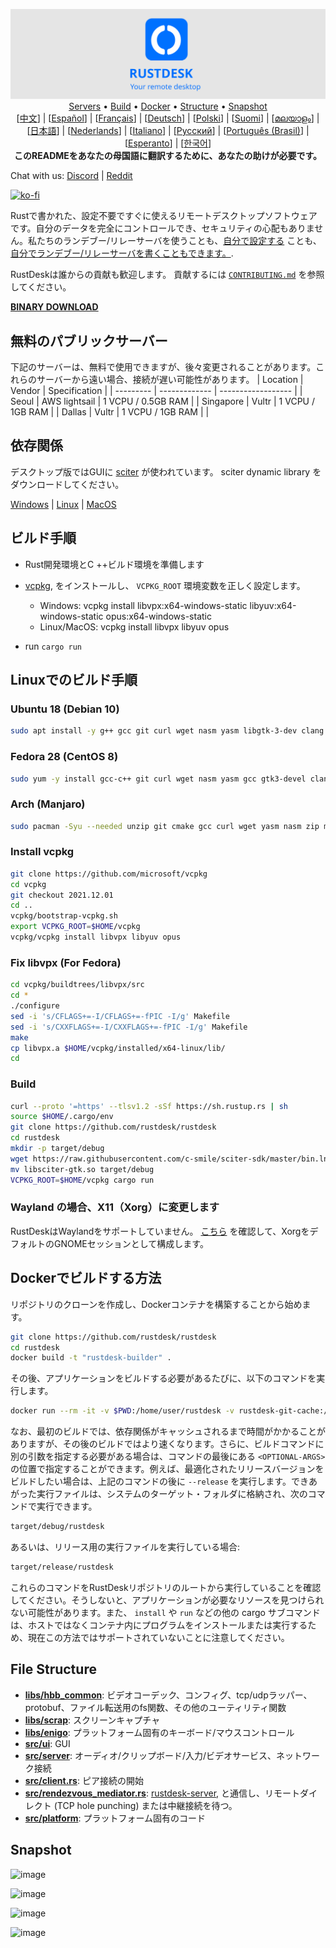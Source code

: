 <p align="center">
  <img src="logo-header.svg" alt="RustDesk - Your remote desktop"><br>
  <a href="#free-public-servers">Servers</a> •
  <a href="#raw-steps-to-build">Build</a> •
  <a href="#how-to-build-with-docker">Docker</a> •
  <a href="#file-structure">Structure</a> •
  <a href="#snapshot">Snapshot</a><br>
  [<a href="README-ZH.md">中文</a>] | [<a href="README-ES.md">Español</a>] | [<a href="README-FR.md">Français</a>] | [<a href="README-DE.md">Deutsch</a>] | [<a href="README-PL.md">Polski</a>] | [<a href="README-FI.md">Suomi</a>] | [<a href="README-ML.md">മലയാളം</a>] | [<a href="README-JP.md">日本語</a>] | [<a href="README-NL.md">Nederlands</a>] | [<a href="README-IT.md">Italiano</a>] | [<a href="README-RU.md">Русский</a>] | [<a href="README-PTBR.md">Português (Brasil)</a>] | [<a href="README-EO.md">Esperanto</a>] | [<a href="README-KR.md">한국어</a>]<br>
  <b>このREADMEをあなたの母国語に翻訳するために、あなたの助けが必要です。</b>
</p>

Chat with us: [Discord](https://discord.gg/nDceKgxnkV) | [Reddit](https://www.reddit.com/r/rustdesk)

[![ko-fi](https://ko-fi.com/img/githubbutton_sm.svg)](https://ko-fi.com/I2I04VU09)

Rustで書かれた、設定不要ですぐに使えるリモートデスクトップソフトウェアです。自分のデータを完全にコントロールでき、セキュリティの心配もありません。私たちのランデブー/リレーサーバを使うことも、[自分で設定する](https://rustdesk.com/server) ことも、 [自分でランデブー/リレーサーバを書くこともできます。](https://github.com/rustdesk/rustdesk-server-demo).

RustDeskは誰からの貢献も歓迎します。 貢献するには [`CONTRIBUTING.md`](CONTRIBUTING.md) を参照してください。

[**BINARY DOWNLOAD**](https://github.com/rustdesk/rustdesk/releases)

## 無料のパブリックサーバー

下記のサーバーは、無料で使用できますが、後々変更されることがあります。これらのサーバーから遠い場合、接続が遅い可能性があります。
| Location | Vendor | Specification |
| --------- | ------------- | ------------------ |
| Seoul | AWS lightsail | 1 VCPU / 0.5GB RAM |
| Singapore | Vultr | 1 VCPU / 1GB RAM |
| Dallas | Vultr | 1 VCPU / 1GB RAM | |

## 依存関係

デスクトップ版ではGUIに [sciter](https://sciter.com/) が使われています。 sciter dynamic library をダウンロードしてください。

[Windows](https://raw.githubusercontent.com/c-smile/sciter-sdk/master/bin.win/x64/sciter.dll) |
[Linux](https://raw.githubusercontent.com/c-smile/sciter-sdk/master/bin.lnx/x64/libsciter-gtk.so) |
[MacOS](https://raw.githubusercontent.com/c-smile/sciter-sdk/master/bin.osx/libsciter.dylib)

## ビルド手順

- Rust開発環境とC ++ビルド環境を準備します

- [vcpkg](https://github.com/microsoft/vcpkg), をインストールし、 `VCPKG_ROOT` 環境変数を正しく設定します。

  - Windows: vcpkg install libvpx:x64-windows-static libyuv:x64-windows-static opus:x64-windows-static
  - Linux/MacOS: vcpkg install libvpx libyuv opus

- run `cargo run`

## Linuxでのビルド手順

### Ubuntu 18 (Debian 10)

```sh
sudo apt install -y g++ gcc git curl wget nasm yasm libgtk-3-dev clang libxcb-randr0-dev libxdo-dev libxfixes-dev libxcb-shape0-dev libxcb-xfixes0-dev libasound2-dev libpulse-dev cmake
```

### Fedora 28 (CentOS 8)

```sh
sudo yum -y install gcc-c++ git curl wget nasm yasm gcc gtk3-devel clang libxcb-devel libxdo-devel libXfixes-devel pulseaudio-libs-devel cmake alsa-lib-devel
```

### Arch (Manjaro)

```sh
sudo pacman -Syu --needed unzip git cmake gcc curl wget yasm nasm zip make pkg-config clang gtk3 xdotool libxcb libxfixes alsa-lib pulseaudio
```

### Install vcpkg

```sh
git clone https://github.com/microsoft/vcpkg
cd vcpkg
git checkout 2021.12.01
cd ..
vcpkg/bootstrap-vcpkg.sh
export VCPKG_ROOT=$HOME/vcpkg
vcpkg/vcpkg install libvpx libyuv opus
```

### Fix libvpx (For Fedora)

```sh
cd vcpkg/buildtrees/libvpx/src
cd *
./configure
sed -i 's/CFLAGS+=-I/CFLAGS+=-fPIC -I/g' Makefile
sed -i 's/CXXFLAGS+=-I/CXXFLAGS+=-fPIC -I/g' Makefile
make
cp libvpx.a $HOME/vcpkg/installed/x64-linux/lib/
cd
```

### Build

```sh
curl --proto '=https' --tlsv1.2 -sSf https://sh.rustup.rs | sh
source $HOME/.cargo/env
git clone https://github.com/rustdesk/rustdesk
cd rustdesk
mkdir -p target/debug
wget https://raw.githubusercontent.com/c-smile/sciter-sdk/master/bin.lnx/x64/libsciter-gtk.so
mv libsciter-gtk.so target/debug
VCPKG_ROOT=$HOME/vcpkg cargo run
```

### Wayland の場合、X11（Xorg）に変更します

RustDeskはWaylandをサポートしていません。
 [こちら](https://docs.fedoraproject.org/en-US/quick-docs/configuring-xorg-as-default-gnome-session/) を確認して、XorgをデフォルトのGNOMEセッションとして構成します。

## Dockerでビルドする方法

リポジトリのクローンを作成し、Dockerコンテナを構築することから始めます。

```sh
git clone https://github.com/rustdesk/rustdesk
cd rustdesk
docker build -t "rustdesk-builder" .
```

その後、アプリケーションをビルドする必要があるたびに、以下のコマンドを実行します。

```sh
docker run --rm -it -v $PWD:/home/user/rustdesk -v rustdesk-git-cache:/home/user/.cargo/git -v rustdesk-registry-cache:/home/user/.cargo/registry -e PUID="$(id -u)" -e PGID="$(id -g)" rustdesk-builder
```

なお、最初のビルドでは、依存関係がキャッシュされるまで時間がかかることがありますが、その後のビルドではより速くなります。さらに、ビルドコマンドに別の引数を指定する必要がある場合は、コマンドの最後にある `<OPTIONAL-ARGS>` の位置で指定することができます。例えば、最適化されたリリースバージョンをビルドしたい場合は、上記のコマンドの後に
`--release` を実行します。できあがった実行ファイルは、システムのターゲット・フォルダに格納され、次のコマンドで実行できます。

```sh
target/debug/rustdesk
```

あるいは、リリース用の実行ファイルを実行している場合:

```sh
target/release/rustdesk
```

これらのコマンドをRustDeskリポジトリのルートから実行していることを確認してください。そうしないと、アプリケーションが必要なリソースを見つけられない可能性があります。また、 `install` や `run` などの他の cargo サブコマンドは、ホストではなくコンテナ内にプログラムをインストールまたは実行するため、現在この方法ではサポートされていないことに注意してください。

## File Structure

- **[libs/hbb_common](https://github.com/rustdesk/rustdesk/tree/master/libs/hbb_common)**: ビデオコーデック、コンフィグ、tcp/udpラッパー、protobuf、ファイル転送用のfs関数、その他のユーティリティ関数
- **[libs/scrap](https://github.com/rustdesk/rustdesk/tree/master/libs/scrap)**: スクリーンキャプチャ
- **[libs/enigo](https://github.com/rustdesk/rustdesk/tree/master/libs/enigo)**: プラットフォーム固有のキーボード/マウスコントロール
- **[src/ui](https://github.com/rustdesk/rustdesk/tree/master/src/ui)**: GUI
- **[src/server](https://github.com/rustdesk/rustdesk/tree/master/src/server)**: オーディオ/クリップボード/入力/ビデオサービス、ネットワーク接続
- **[src/client.rs](https://github.com/rustdesk/rustdesk/tree/master/src/client.rs)**: ピア接続の開始
- **[src/rendezvous_mediator.rs](https://github.com/rustdesk/rustdesk/tree/master/src/rendezvous_mediator.rs)**: [rustdesk-server](https://github.com/rustdesk/rustdesk-server), と通信し、リモートダイレクト (TCP hole punching) または中継接続を待つ。
- **[src/platform](https://github.com/rustdesk/rustdesk/tree/master/src/platform)**: プラットフォーム固有のコード

## Snapshot

![image](https://user-images.githubusercontent.com/71636191/113112362-ae4deb80-923b-11eb-957d-ff88daad4f06.png)

![image](https://user-images.githubusercontent.com/71636191/113112619-f705a480-923b-11eb-911d-97e984ef52b6.png)

![image](https://user-images.githubusercontent.com/71636191/113112857-3fbd5d80-923c-11eb-9836-768325faf906.png)

![image](https://user-images.githubusercontent.com/71636191/135385039-38fdbd72-379a-422d-b97f-33df71fb1cec.png)
